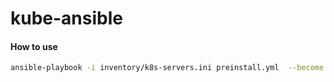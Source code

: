 # kube-ansible

#### How to use

```bash
ansible-playbook -i inventory/k8s-servers.ini preinstall.yml  --become --become-method=sudo
```